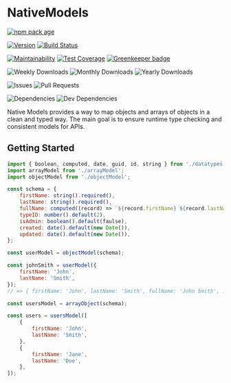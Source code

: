 # NativeModels

[![npm pack age](https://nodei.co/npm/nativemodels.png?downloads=true&downloadRank=true&stars=true)](https://npmjs.org/package/nativemodels)

[![Version](https://badge.fury.io/js/nativemodels.svg)](https://npmjs.org/package/nativemodels) [![Build Status](https://travis-ci.org/Prefinem/nativemodels.svg)](https://travis-ci.org/Prefinem/nativemodels)

[![Maintainability](https://api.codeclimate.com/v1/badges/bde2cb4374583f7f2288/maintainability)](https://codeclimate.com/github/Prefinem/nativemodels/maintainability) [![Test Coverage](https://api.codeclimate.com/v1/badges/bde2cb4374583f7f2288/test_coverage)](https://codeclimate.com/github/Prefinem/nativemodels/test_coverage) [![Greenkeeper badge](https://badges.greenkeeper.io/Prefinem/nativemodels.svg)](https://greenkeeper.io/)

![Weekly Downloads](https://img.shields.io/npm/dw/nativemodels.svg) ![Monthly Downloads](https://img.shields.io/npm/dm/nativemodels.svg) ![Yearly Downloads](https://img.shields.io/npm/dy/nativemodels.svg)

![Issues](https://img.shields.io/github/issues/Prefinem/nativemodels.svg) ![Pull Requests](https://img.shields.io/github/issues-pr/Prefinem/nativemodels.svg)

![Dependencies](https://david-dm.org/Prefinem/nativemodels.svg) ![Dev Dependencies](https://david-dm.org/Prefinem/nativemodels/dev-status.svg)

Native Models provides a way to map objects and arrays of objects in a clean and typed way. The main goal is to ensure runtime type checking and consistent models for APIs.

## Getting Started

```js
import { boolean, computed, date, guid, id, string } from './datatypes';
import arrayModel from './arrayModel';
import objectModel from './objectModel';

const schema = {
	firstName: string().required(),
	lastName: string().required(),
	fullName: computed((record) => `${record.firstName} ${record.lastName}`),
	typeID: number().default(2),
	isAdmin: boolean().default(faulse),
	created: date().default(new Date()),
	updated: date().default(new Date()),
};

const userModel = objectModel(schema);

const johnSmith = userModel({
	firstName: 'John',
	lastName: 'Smith',
});
// => { firstName: 'John', lastName: 'Smith', fullName: 'John Smith', ...}

const usersModel = arrayObject(schema);

const users = usersModel([
	{
		firstName: 'John',
		lastName: 'Smith',
	},
	{
		firstName: 'Jane',
		lastName: 'Doe',
	},
]);
```
